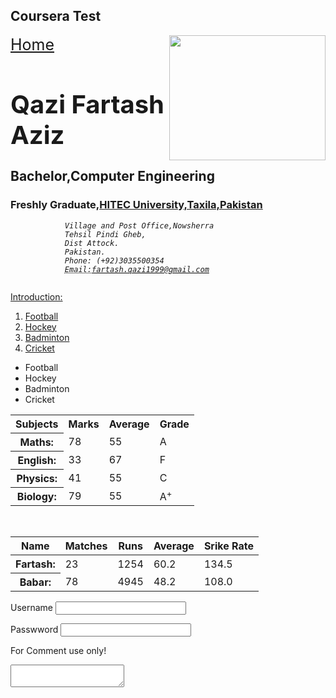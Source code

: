 ## Coursera Test

<!DOCTYPE html>
<html>
<head>
	<title>
		Qazi Fartash,Bachelor
	</title>
</head>
<img src="/home/fartash/Documents/HTML/My_image.jpg" align="right"; width="250px"; height="200">
<a href="/home/fartash/Documents/Fartash CV.pdf"; style="font-size: 25px">Home</a>
<body>
	<h1 style="font-size: 40px; text-align: left;">
		Qazi Fartash Aziz
	</h1>
	<h2>
		<strong>Bachelor,Computer Engineering</strong>
	</h2>
	<h3>
		Freshly Graduate,<a href="https://www.hitecuni.edu.pk/">HITEC University,Taxila,Pakistan</a>	
	</h3>
	<address>
	<p>
		<pre style="font-size: 12px">
			Village and Post Office,Nowsherra
			Tehsil Pindi Gheb,
			Dist Attock.
			Pakistan.
			Phone: (+92)3035500354
			<abbr title="Email">Email:<a href="mailto:fartash.qazi1999@gmail.com">fartash.qazi1999@gmail.com</a></abbr>
		</pre>
	</p>
	</address>
	<u>
		Introduction:
		<ol>
			<li>Football</li>
			<li>Hockey</li>
			<li>Badminton</li>
			<li>Cricket</li>
		</ol>
	</u>
	<ul>
		<li>Football</li>
		<li>Hockey</li>
		<li>Badminton</li>
		<li>Cricket</li>
	</ul>
	<table>
		<tr>
			<th scope="col">Subjects</th>
			<th scope="col">Marks</th>
			<th scope="col">Average</th>
			<th scope="col">Grade</th>
		</tr>
		<tr>
			<th scope="row">Maths:</th>
			<td>78</td>
			<td>55</td>
			<td>A</td>
		</tr>
		<tr>
			<th scope="row">English:</th>
			<td>33</td>
			<td>67</td>
			<td>F</td>
		</tr>
		<tr>
			<th scope="row">Physics:</th>
			<td>41</td>
			<td>55</td>
			<td>C</td>
		</tr>
		<tr>
			<th scope="row">Biology:</th>
			<td>79</td>
			<td>55</td>
			<td>A<sup>+</sup></td>
		</tr>
		</tr>
	</table><br>
	<table>
		<thead>
			<tr>
				<th scope="col">Name</th>
				<th scope="col">Matches</th>
				<th scope="col">Runs</th>
				<th scope="col">Average</th>
				<th scope="col">Srike Rate</th>
			</tr>
		</thead>
		<tr>
			<th scope="row">Fartash:</th>
			<td>23</td>
			<td>1254</td>
			<td>60.2</td>
			<td>134.5</td>
		</tr>
		<tr>
			<th scope="row">Babar:</th>
			<td>78</td>
			<td>4945</td>
			<td>48.2</td>
			<td>108.0</td>
		</tr>
	</table>
	<form action="http://www.example.com/login.php">
	<p>
		Username
		<input type="text" name="username" size="23" maxlength="26">
	</p>
	<p>
		Passwword
		<input type="text" name="password" size="23" maxlength="12">
	</p>
	<p>For Comment use only!</p>
	<textarea ></textarea>
	</form>
</body>
</html>
